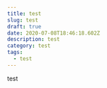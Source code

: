 ```yaml
---
title: test
slug: test
draft: true
date: 2020-07-08T18:46:18.602Z
description: test
category: test
tags:
  - test
---
```

test
